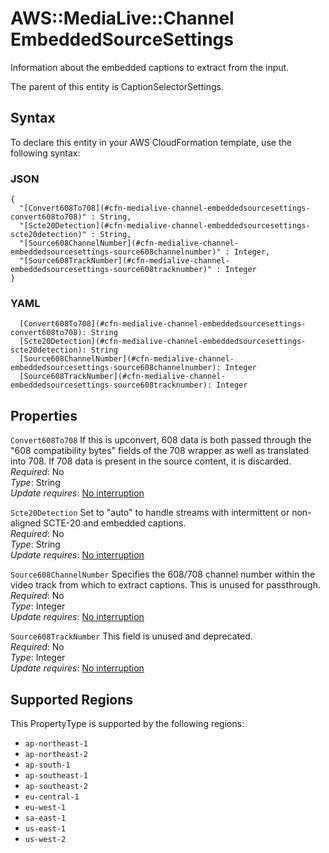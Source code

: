 # AWS::MediaLive::Channel EmbeddedSourceSettings<a name="aws-properties-medialive-channel-embeddedsourcesettings"></a>

Information about the embedded captions to extract from the input\.

The parent of this entity is CaptionSelectorSettings\.

## Syntax<a name="aws-properties-medialive-channel-embeddedsourcesettings-syntax"></a>

To declare this entity in your AWS CloudFormation template, use the following syntax:

### JSON<a name="aws-properties-medialive-channel-embeddedsourcesettings-syntax.json"></a>

```
{
  "[Convert608To708](#cfn-medialive-channel-embeddedsourcesettings-convert608to708)" : String,
  "[Scte20Detection](#cfn-medialive-channel-embeddedsourcesettings-scte20detection)" : String,
  "[Source608ChannelNumber](#cfn-medialive-channel-embeddedsourcesettings-source608channelnumber)" : Integer,
  "[Source608TrackNumber](#cfn-medialive-channel-embeddedsourcesettings-source608tracknumber)" : Integer
}
```

### YAML<a name="aws-properties-medialive-channel-embeddedsourcesettings-syntax.yaml"></a>

```
  [Convert608To708](#cfn-medialive-channel-embeddedsourcesettings-convert608to708): String
  [Scte20Detection](#cfn-medialive-channel-embeddedsourcesettings-scte20detection): String
  [Source608ChannelNumber](#cfn-medialive-channel-embeddedsourcesettings-source608channelnumber): Integer
  [Source608TrackNumber](#cfn-medialive-channel-embeddedsourcesettings-source608tracknumber): Integer
```

## Properties<a name="aws-properties-medialive-channel-embeddedsourcesettings-properties"></a>

`Convert608To708`  <a name="cfn-medialive-channel-embeddedsourcesettings-convert608to708"></a>
If this is upconvert, 608 data is both passed through the "608 compatibility bytes" fields of the 708 wrapper as well as translated into 708\. If 708 data is present in the source content, it is discarded\.  
*Required*: No  
*Type*: String  
*Update requires*: [No interruption](https://docs.aws.amazon.com/AWSCloudFormation/latest/UserGuide/using-cfn-updating-stacks-update-behaviors.html#update-no-interrupt)

`Scte20Detection`  <a name="cfn-medialive-channel-embeddedsourcesettings-scte20detection"></a>
Set to "auto" to handle streams with intermittent or non\-aligned SCTE\-20 and embedded captions\.  
*Required*: No  
*Type*: String  
*Update requires*: [No interruption](https://docs.aws.amazon.com/AWSCloudFormation/latest/UserGuide/using-cfn-updating-stacks-update-behaviors.html#update-no-interrupt)

`Source608ChannelNumber`  <a name="cfn-medialive-channel-embeddedsourcesettings-source608channelnumber"></a>
Specifies the 608/708 channel number within the video track from which to extract captions\. This is unused for passthrough\.  
*Required*: No  
*Type*: Integer  
*Update requires*: [No interruption](https://docs.aws.amazon.com/AWSCloudFormation/latest/UserGuide/using-cfn-updating-stacks-update-behaviors.html#update-no-interrupt)

`Source608TrackNumber`  <a name="cfn-medialive-channel-embeddedsourcesettings-source608tracknumber"></a>
This field is unused and deprecated\.  
*Required*: No  
*Type*: Integer  
*Update requires*: [No interruption](https://docs.aws.amazon.com/AWSCloudFormation/latest/UserGuide/using-cfn-updating-stacks-update-behaviors.html#update-no-interrupt)

## Supported Regions

This PropertyType is supported by the following regions:

- `ap-northeast-1`
- `ap-northeast-2`
- `ap-south-1`
- `ap-southeast-1`
- `ap-southeast-2`
- `eu-central-1`
- `eu-west-1`
- `sa-east-1`
- `us-east-1`
- `us-west-2`
